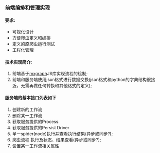 ### 前端编排和管理实现

#### 要求:
 * 可视化设计
 * 方便爬虫定义和编排
 * 定义的原爬虫运行测试
 * 工程化管理
 
#### 技术实现简介:
 1. 前端基于[mxgraph](http://www.jgraph.com/mxgraph.html)JS库实现流程的绘制;
 2. 前端和服务端使用json格式进行数据交换(json格式和python的字典结构很接近，无需再做任何转换和其他格式的定义);

#### 服务端的基本接口列表如下
1. 创建新的工作流
2. 删除某一工作流
3. 获取服务提供的Process
4. 获取服务提供的Persist Driver
5. 单一spider(node)执行并查看执行结果(异步或同步?);
6. 爬虫流程 执行及状态、结果查看(异步或同步?);
7. 设置某一工作流相关属性

